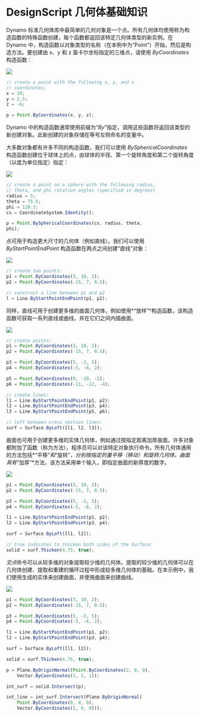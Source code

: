 # DesignScript 几何体基础知识

Dynamo 标准几何体库中最简单的几何对象是一个点。所有几何体均使用称为构造函数的特殊函数创建，每个函数都返回该特定几何体类型的新实例。在 Dynamo 中，构造函数以对象类型的名称（在本例中为“Point”）开始，然后是构造方法。要创建由 x、y 和 z 笛卡尔坐标指定的三维点，请使用 *ByCoordinates* 构造函数：

![](images/12-1/GeometryBasics_01.png)

```js
// create a point with the following x, y, and z
// coordinates:
x = 10;
y = 2.5;
z = -6;

p = Point.ByCoordinates(x, y, z);
```

Dynamo 中的构造函数通常使用前缀为“*By*”指定，调用这些函数将返回该类型的新创建对象。此新创建的对象存储在等号左侧命名的变量中。

大多数对象都有许多不同的构造函数，我们可以使用 *BySphericalCoordinates* 构造函数创建位于球体上的点，由球体的半径、第一个旋转角度和第二个旋转角度（以度为单位指定）指定：

![](images/12-1/GeometryBasics_02.png)

```js
// create a point on a sphere with the following radius,
// theta, and phi rotation angles (specified in degrees)
radius = 5;
theta = 75.5;
phi = 120.3;
cs = CoordinateSystem.Identity();

p = Point.BySphericalCoordinates(cs, radius, theta,
phi);
```

点可用于构造更大尺寸的几何体（例如直线）。我们可以使用 *ByStartPointEndPoint* 构造函数在两点之间创建“直线”对象：

![](images/12-1/GeometryBasics_03.png)

```js
// create two points:
p1 = Point.ByCoordinates(3, 10, 2);
p2 = Point.ByCoordinates(-15, 7, 0.5);

// construct a line between p1 and p2
l = Line.ByStartPointEndPoint(p1, p2);
```

同样，直线可用于创建更多维的曲面几何体，例如使用*“放样”*构造函数，该构造函数可获取一系列直线或曲线，并在它们之间内插曲面。

![](images/12-1/GeometryBasics_04.png)

```js
// create points:
p1 = Point.ByCoordinates(3, 10, 2);
p2 = Point.ByCoordinates(-15, 7, 0.5);

p3 = Point.ByCoordinates(5, -3, 5);
p4 = Point.ByCoordinates(-5, -6, 2);

p5 = Point.ByCoordinates(9, -10, -2);
p6 = Point.ByCoordinates(-11, -12, -4);

// create lines:
l1 = Line.ByStartPointEndPoint(p1, p2);
l2 = Line.ByStartPointEndPoint(p3, p4);
l3 = Line.ByStartPointEndPoint(p5, p6);

// loft between cross section lines:
surf = Surface.ByLoft([l1, l2, l3]);
```

曲面也可用于创建更多维的实体几何体，例如通过按指定距离加厚曲面。许多对象都附加了函数（称为方法），程序员可以对该特定对象执行命令。所有几何体通用的方法包括*“平移”*和*“旋转”*，分别按指定的量平移（移动）和旋转几何体。曲面具有*“加厚”*方法，该方法采用单个输入，即指定曲面的新厚度的数字。

![](images/12-1/GeometryBasics_05.png)

```js
p1 = Point.ByCoordinates(3, 10, 2);
p2 = Point.ByCoordinates(-15, 7, 0.5);

p3 = Point.ByCoordinates(5, -3, 5);
p4 = Point.ByCoordinates(-5, -6, 2);

l1 = Line.ByStartPointEndPoint(p1, p2);
l2 = Line.ByStartPointEndPoint(p3, p4);

surf = Surface.ByLoft([l1, l2]);

// true indicates to thicken both sides of the Surface:
solid = surf.Thicken(4.75, true);
```

*交点*命令可以从较多维的对象提取较少维的几何体。提取的较少维的几何体可以在几何体创建、提取和重建的循环过程中形成较多维几何体的基础。在本示例中，我们使用生成的实体来创建曲面，并使用曲面来创建曲线。

![](images/12-1/GeometryBasics_06.png)

```js
p1 = Point.ByCoordinates(3, 10, 2);
p2 = Point.ByCoordinates(-15, 7, 0.5);

p3 = Point.ByCoordinates(5, -3, 5);
p4 = Point.ByCoordinates(-5, -6, 2);

l1 = Line.ByStartPointEndPoint(p1, p2);
l2 = Line.ByStartPointEndPoint(p3, p4);

surf = Surface.ByLoft([l1, l2]);

solid = surf.Thicken(4.75, true);

p = Plane.ByOriginNormal(Point.ByCoordinates(2, 0, 0),
    Vector.ByCoordinates(1, 1, 1));

int_surf = solid.Intersect(p);

int_line = int_surf.Intersect(Plane.ByOriginNormal(
    Point.ByCoordinates(0, 0, 0),
    Vector.ByCoordinates(1, 0, 0)));
```

